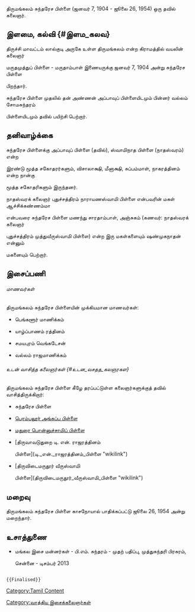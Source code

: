 திருமங்கலம் சுந்தரேச பிள்ளை (ஜனவர் 7, 1904 - ஜூலை 26, 1954) ஒரு தவில் கலைஞர்.

## இளமை, கல்வி {#இளம_கலவ}

திருச்சி மாவட்டம் லால்குடி அருகே உள்ள திருமங்கலம் என்ற கிராமத்தில் வயலின் கலைஞர்
மருதமுத்துப் பிள்ளை - மருதாம்பாள் இணையருக்கு ஜனவர் 7, 1904 அன்று சுந்தரேச பிள்ளை
பிறந்தார்.

சுந்தரேச பிள்ளை முதலில் தன் அண்ணன் அப்பாவுப் பிள்ளையிடமும் பின்னர் வல்லம் சோமசுந்தரம்
பிள்ளையிடமும் தவில் பயிற்சி பெற்றார்.

## தனிவாழ்க்கை

சுந்தரேச பிள்ளைக்கு அப்பாவுப் பிள்ளை (தவில்), ஸ்வாமிநாத பிள்ளை (நாதஸ்வரம்) என்ற
இரண்டு மூத்த சகோதரர்களும், விசாலாக்ஷி, மீனாக்ஷி, சுப்பம்மாள், நாகரத்தினம் என்ற நான்கு
மூத்த சகோதரிகளும் இருந்தனர்.

நாதஸ்வரக் கலைஞர் புதுச்சத்திரம் நாராயணஸ்வாமி பிள்ளை என்பவரின் மகள் ஆச்சிக்கண்ணம்மா
என்பவரை சுந்தரேச பிள்ளை மணந்து சாரதாம்பாள், அஞ்சுகம் (கணவர்: நாதஸ்வரக் கலைஞர்
புதுச்சத்திரம் முத்துவீருஸ்வாமி பிள்ளை) என்ற இரு மகள்களையும் ஷண்முகநாதன் என்னும்
மகனையும் பெற்றார்.

## இசைப்பணி

###### மாணவர்கள்

திருமங்கலம் சுந்தரேச பிள்ளையின் முக்கியமான மாணவர்கள்:

-   பெங்களூர் மாணிக்கம்
-   யாழ்ப்பாணம் ரத்தினம்
-   சமயபுரம் வெங்கடேசன்
-   வல்லம் ராஜமாணிக்கம்

###### உடன் வாசித்த கலைஞர்கள் {#உடன_வசதத_கலஞரகள}

திருமங்கலம் சுந்தரேச பிள்ளை கீழே தரப்பட்டுள்ள கலைஞர்களுக்குத் தவில் வாசித்திருக்கிறார்:

-   சுந்தரேச பிள்ளை
-   [பெரம்பலூர் அங்கப்ப பிள்ளை](பெரம்பலூர்_அங்கப்ப_பிள்ளை "wikilink")
-   [மதுரை பொன்னுச்சாமிப் பிள்ளை](மதுரை_பொன்னுச்சாமிப்_பிள்ளை "wikilink")
-   [திருவாவடுதுறை டி. என். ராஜரத்தினம்
    பிள்ளை](டி._என்._ராஜரத்தினம்_பிள்ளை "wikilink")
-   [திருவிடைமருதூர் வீருஸ்வாமி
    பிள்ளை](திருவிடைமருதூர்_வீருஸ்வாமி_பிள்ளை "wikilink")

## மறைவு

திருமங்கலம் சுந்தரேச பிள்ளை காசநோயால் பாதிக்கப்பட்டு ஜூலை 26, 1954 அன்று மறைந்தார்.

## உசாத்துணை

-   மங்கல இசை மன்னர்கள் - பி.எம். சுந்தரம் - முதற் பதிப்பு, முத்துசுந்தரி பிரசுரம்,
    சென்னை - டிசம்பர் 2013

```{=mediawiki}
{{Finalised}}
```
[Category:Tamil Content](Category:Tamil_Content "wikilink")
[Category:வாத்திய இசைக்கலைஞர்கள்](Category:வாத்திய_இசைக்கலைஞர்கள் "wikilink")
